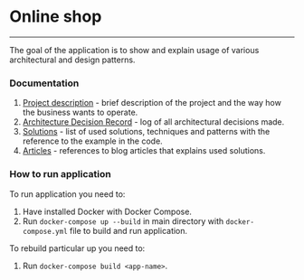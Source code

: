 # Online shop

---
The goal of the application is to show and explain usage of various architectural and design patterns.

### Documentation
1. [Project description](./documentation/project-description.md) - brief description of the project and the way how the business wants to operate.
2. [Architecture Decision Record](./architecture-decision-record) - log of all architectural decisions made.
3. [Solutions](./documentation/solutions.md) - list of used solutions, techniques and patterns with the reference to the example in the code.
4. [Articles](./documentation/articles.md) - references to blog articles that explains used solutions.

### How to run application
To run application you need to:
1. Have installed Docker with Docker Compose.
2. Run `docker-compose up --build` in main directory with `docker-compose.yml` file to build and run application.

To rebuild particular up you need to:
1. Run `docker-compose build <app-name>`.